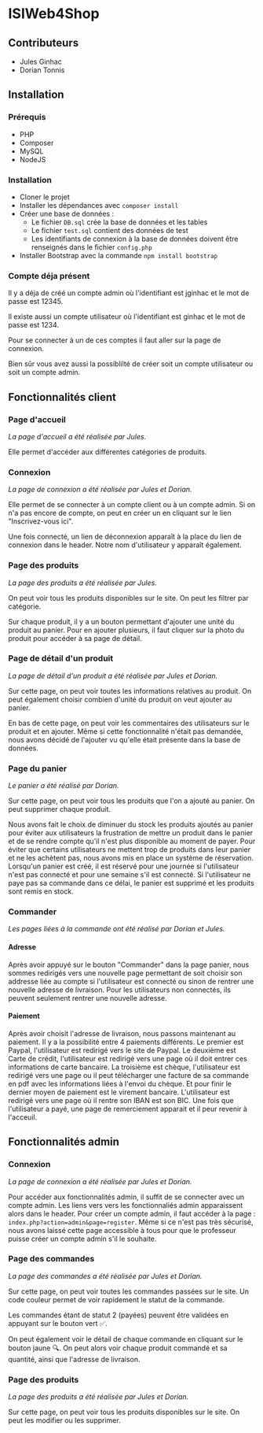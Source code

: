 # ISIWeb4Shop

## Contributeurs

- Jules Ginhac
- Dorian Tonnis


## Installation

### Prérequis

- PHP
- Composer
- MySQL
- NodeJS

### Installation

- Cloner le projet
- Installer les dépendances avec `composer install`
- Créer une base de données :
    - Le fichier `DB.sql` crée la base de données et les tables
    - Le fichier `test.sql` contient des données de test
    - Les identifiants de connexion à la base de données doivent être renseignés dans le fichier `config.php`
- Installer Bootstrap avec la commande `npm install bootstrap`

### Compte déja présent

Il y a déja de créé un compte admin où l'identifiant est jginhac et le mot de passe est 12345.

Il existe aussi un compte utilisateur où l'identifiant est ginhac et le mot de passe est 1234.

Pour se connecter à un de ces comptes il faut aller sur la page de connexion.

Bien sûr vous avez aussi la possiblilté de créer soit un compte utilisateur ou soit un compte admin.

## Fonctionnalités client

### Page d'accueil

*La page d'accueil a été réalisée par Jules.*

Elle permet d'accéder aux différentes catégories de produits.

### Connexion

*La page de connexion a été réalisée par Jules et Dorian.*

Elle permet de se connecter à un compte client ou à un compte admin. Si on n'a pas encore de compte, on peut en créer un en cliquant sur le lien "Inscrivez-vous ici".

Une fois connecté, un lien de déconnexion apparaît à la place du lien de connexion dans le header. Notre nom d'utilisateur y apparaît également.

### Page des produits

*La page des produits a été réalisée par Jules.*

On peut voir tous les produits disponibles sur le site. On peut les filtrer par catégorie.

Sur chaque produit, il y a un bouton permettant d'ajouter une unité du produit au panier. Pour en ajouter plusieurs, il faut cliquer sur la photo du produit pour accéder à sa page de détail.

### Page de détail d'un produit

*La page de détail d'un produit a été réalisée par Jules et Dorian.*

Sur cette page, on peut voir toutes les informations relatives au produit. On peut également choisir combien d'unité du produit on veut ajouter au panier.

En bas de cette page, on peut voir les commentaires des utilisateurs sur le produit et en ajouter. Même si cette fonctionnalité n'était pas demandée, nous avons décidé de l'ajouter vu qu'elle était présente dans la base de données.

### Page du panier

*Le panier a été réalisé par Dorian.*

Sur cette page, on peut voir tous les produits que l'on a ajouté au panier. On peut supprimer chaque produit.

Nous avons fait le choix de diminuer du stock les produits ajoutés au panier pour éviter aux utilisateurs la frustration de mettre un produit dans le panier et de se rendre compte qu'il n'est plus disponible au moment de payer. Pour éviter que certains utilisateurs ne mettent trop de produits dans leur panier et ne les achètent pas, nous avons mis en place un système de réservation. Lorsqu'un panier est créé, il est réservé pour une journée si l'utilisateur n'est pas connecté et pour une semaine s'il est connecté. Si l'utilisateur ne paye pas sa commande dans ce délai, le panier est supprimé et les produits sont remis en stock.

### Commander

*Les pages liées à la commande ont été réalisé par Dorian et Jules.*

#### Adresse

Après avoir appuyé sur le bouton "Commander" dans la page panier, nous sommes redirigés vers une nouvelle page permettant de soit choisir son addresse liée au compte si l'utilisateur est connecté ou sinon de rentrer une nouvelle adresse de livraison. Pour les utilisateurs non connectés, ils peuvent seulement rentrer une nouvelle adresse. 

#### Paiement

Après avoir choisit l'adresse de livraison, nous passons maintenant au paiement. Il y a la possibilité entre 4 paiements différents. Le premier est Paypal, l'utilisateur est redirigé vers le site de Paypal. Le deuxième est Carte de crédit, l'utilisateur est redirigé vers une page où il doit entrer ces informations de carte bancaire. La troisième est chèque, l'utilisateur est redirigé vers une page ou il peut télécharger une facture de sa commande en pdf avec les informations liées à l'envoi du chèque. Et pour finir le dernier moyen de paiement est le virement bancaire. L'utilisateur est redirigé vers une page où il rentre son IBAN est son BIC. Une fois que l'utilisateur a payé, une page de remerciement apparait et il peur revenir à  l'acceuil.

## Fonctionnalités admin

### Connexion

*La page de connexion a été réalisée par Jules et Dorian.*

Pour accéder aux fonctionnalités admin, il suffit de se connecter avec un compte admin. Les liens vers vers les fonctionnaliés admin apparaissent alors dans le header.
Pour créer un compte admin, il faut accéder à la page : `index.php?action=admin&page=register`. Même si ce n'est pas très sécurisé, nous avons laissé cette page accessible à tous pour que le professeur puisse créer un compte admin s'il le souhaite.

### Page des commandes

*La page des commandes a été réalisée par Jules et Dorian.*

Sur cette page, on peut voir toutes les commandes passées sur le site. Un code couleur permet de voir rapidement le statut de la commande.

Les commandes étant de statut 2 (payées) peuvent être validées en appuyant sur le bouton vert ✅.

On peut également voir le détail de chaque commande en cliquant sur le bouton jaune 🔍. On peut alors voir chaque produit commandé et sa quantité, ainsi que l'adresse de livraison.

### Page des produits

*La page des produits a été réalisée par Jules et Dorian.*

Sur cette page, on peut voir tous les produits disponibles sur le site. On peut les modifier ou les supprimer.